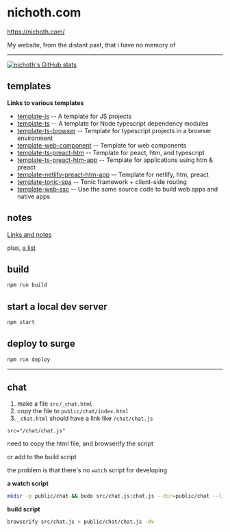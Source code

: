# nichoth.com

https://nichoth.com/

My website, from the distant past, that i have no memory of

---------------------

[![nichoth's GitHub stats](https://github-readme-stats.vercel.app/api?username=nichoth)](https://github.com/nichoth/github-readme-stats)


## templates

__Links to various templates__

* [template-js](https://github.com/nichoth/template-js) -- A template for JS projects
* [template-ts](https://github.com/nichoth/template-ts) -- A template for Node typescript dependency modules
* [template-ts-browser](https://github.com/nichoth/template-ts-browser) -- Template for typescript projects in a browser environment
* [template-web-component](https://github.com/nichoth/template-web-component) -- Template for web components
* [template-ts-preact-htm](https://github.com/nichoth/template-ts-preact-htm) -- Template for peact, htm, and typescript
* [template-ts-preact-htm-app](https://github.com/nichoth/template-ts-preact-htm-app) -- Template for applications using htm & preact
* [template-netlify-preact-htm-app](https://github.com/nichoth/template-netlify-preact-htm-app) -- Template for netlify, htm, preact
* [template-tonic-spa](https://github.com/nichoth/template-tonic-spa) -- Tonic framework + client-side routing
* [template-web-ssc](https://github.com/nichoth/template-web-ssc) -- Use the same source code to build web apps and native apps

## notes
[Links and notes](https://github.com/nichoth/notes/discussions)

plus, [a list](https://nichoth.com/list/)

## build
```sh
npm run build
```

## start a local dev server
```sh
npm start
```

## deploy to surge
```sh
npm run deploy
```

----------------------------------------------------------

## chat

1. make a file `src/_chat.html`
2. copy the file to `public/chat/index.html`
3. `_chat.html` should have a link like `/chat/chat.js`

`src="/chat/chat.js"`

need to copy the html file, and browserify the script

or add to the build script

the problem is that there's no `watch` script for developing

__a watch script__

```sh
mkdir -p public/chat && budo src/chat.js:chat.js --dir=public/chat --live --pushstate --open -- -p esmify -dv
```

__build script__

```sh
browserify src/chat.js > public/chat/chat.js -dv
```

